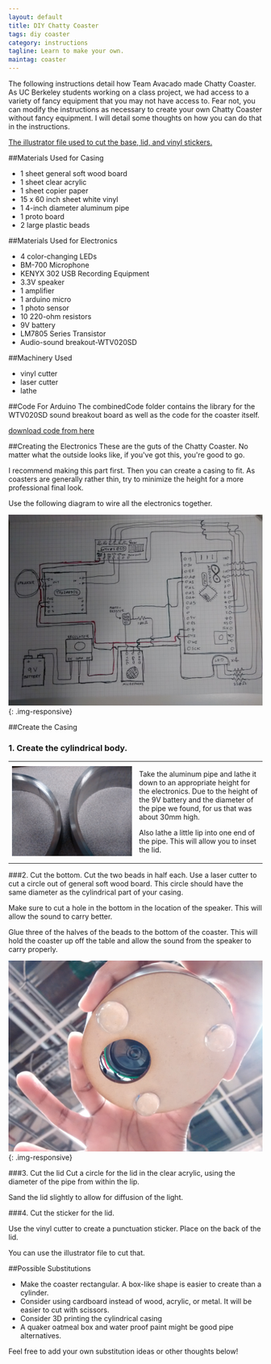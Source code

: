 ```yaml
---
layout: default
title: DIY Chatty Coaster
tags: diy coaster
category: instructions
tagline: Learn to make your own.
maintag: coaster
---
```

The following instructions detail how Team Avacado made Chatty Coaster. As UC Berkeley students working on a class project, we had access to a variety of fancy equipment that you may not have access to. Fear not, you can modify the instructions as necessary to create your own Chatty Coaster without fancy equipment. I will detail some thoughts on how you can do that in the instructions.

[The illustrator file used to cut the base, lid, and vinyl stickers.](/assets/coaster/coasterALL.ai)

##Materials Used for Casing
- 1 sheet general soft wood board
- 1 sheet clear acrylic
- 1 sheet copier paper
- 15 x 60 inch sheet white vinyl
- 1 4-inch diameter aluminum pipe
- 1 proto board
- 2 large plastic beads

##Materials Used for Electronics
- 4 color-changing LEDs
- BM-700 Microphone
- KENYX 302 USB Recording Equipment
- 3.3V speaker
- 1 amplifier
- 1 arduino micro
- 1 photo sensor
- 10 220-ohm resistors
- 9V battery
- LM7805 Series Transistor
- Audio-sound breakout-WTV020SD

##Machinery Used
- vinyl cutter
- laser cutter
- lathe

##Code For Arduino
The combinedCode folder contains the library for the WTV020SD sound breakout board as well as the code for the coaster itself.
 
[download code from here](https://github.com/madCode/chattyCoaster/tree/master/combinedCode)

##Creating the Electronics
These are the guts of the Chatty Coaster. No matter what the outside looks like, if you've got this, you're good to go.

I recommend making this part first. Then you can create a casing to fit. As coasters are generally rather thin, try to minimize the height for a more professional final look.

Use the following diagram to wire all the electronics together.

![Diagram of electronics](/images/coaster/electronics3.jpg){: .img-responsive}

##Create the Casing

### 1. Create the cylindrical body.
<table class="table-responsive">
<tr>
<td width="50%">
	<img src="/images/coaster/process6.jpg" alt="Image of cylindrical coaster casing with a little inset/lip lathed into it" class="img-responsive" style="PADDING-RIGHT: 5px">
</td>
<td>
		<p>
		Take the aluminum pipe and lathe it down to an appropriate height for the electronics. Due to the height of the 9V battery and the diameter of the pipe we found, for us that was about 30mm high.
		</p>
		<p>
		Also lathe a little lip into one end of the pipe. This will allow you to inset the lid.
		</p>
</td>
</tr>
</table>


###2. Cut the bottom. Cut the two beads in half each.
Use a laser cutter to cut a circle out of general soft wood board. This circle should have the same diameter as the cylindrical part of your casing.

Make sure to cut a hole in the bottom in the location of the speaker. This will allow the sound to carry better.

Glue three of the halves of the beads to the bottom of the coaster. This will hold the coaster up off the table and allow the sound from the speaker to carry properly.

![Image of bottom of coaster with hole cut for speaker and beads attached to the bottom](/images/coaster/finalcasing2.jpg){: .img-responsive}

###3. Cut the lid
Cut a circle for the lid in the clear acrylic, using the diameter of the pipe from within the lip.

Sand the lid slightly to allow for diffusion of the light.

###4. Cut the sticker for the lid.

Use the vinyl cutter to create a punctuation sticker. Place on the back of the lid.

You can use the illustrator file to cut that.

##Possible Substitutions
- Make the coaster rectangular. A box-like shape is easier to create than a cylinder.
- Consider using cardboard instead of wood, acrylic, or metal. It will be easier to cut with scissors.
- Consider 3D printing the cylindrical casing
- A quaker oatmeal box and water proof paint might be good pipe alternatives.

Feel free to add your own substitution ideas or other thoughts below!
